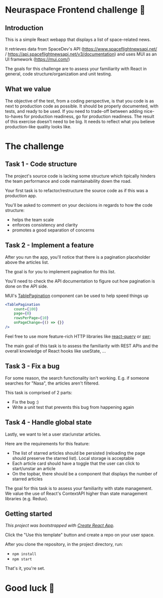 # Neuraspace Frontend challenge :rocket:

## Introduction

This is a simple React webapp that displays a list of space-related news.

It retrieves data from SpaceDev's API (https://www.spaceflightnewsapi.net/ / https://api.spaceflightnewsapi.net/v3/documentation) and uses MUI as an UI framework (https://mui.com/)

The goals for this challenge are to assess your familiarity with React in general, code structure/organization and unit testing.

## What we value

The objective of the test, from a coding perspective, is that you code is as next to
production code as possible. It should be properly documented, with tests, and ready to be used. If
you need to trade-off between adding nice-to-haves for production readiness, go for production
readiness. The result of this exercise doesn’t need to be big. It needs to reflect what you believe
production-like quality looks like.

# The challenge

## Task 1 - Code structure

The project's source code is lacking some structure which tipically hinders the team performance and code maintainability down the road.

Your first task is to refactor/restructure the source code as if this was a production app.

You'll be asked to comment on your decisions in regards to how the code structure:

-   helps the team scale
-   enforces consistency and clarity
-   promotes a good separation of concerns

## Task 2 - Implement a feature

After you run the app, you'll notice that there is a pagination placeholder above the articles list.

The goal is for you to implement pagination for this list.

You'll need to check the API documentation to figure out how pagination is done on the API side.

MUI's [TablePagination](https://mui.com/material-ui/api/table-pagination/#main-content) component can be used to help speed things up

```jsx
<TablePagination
    count={100}
    page={0}
    rowsPerPage={10}
    onPageChange={() => {}}
/>
```

Feel free to use more feature-rich HTTP libraries like [react-query](https://react-query.tanstack.com/) or [swr](https://swr.vercel.app/);

The main goal of this task is to assess the familiarity with REST APIs and the overall knowledge of React hooks like useState, ...

## Task 3 - Fix a bug

For some reason, the search functionality isn't working. E.g. if someone searches for "Nasa", the articles aren't filtered.

This task is comprised of 2 parts:

-   Fix the bug :)
-   Write a unit test that prevents this bug from happening again

## Task 4 - Handle global state

Lastly, we want to let a user star/unstar articles.

Here are the requirements for this feature:

-   The list of starred articles should be persisted (reloading the page should preserve the starred list). Local storage is acceptable
-   Each article card should have a toggle that the user can click to start/unstar an article
-   On the topbar, there should be a component that displays the number of starred articles

The goal for this task is to assess your familiarity with state management. We value the use of React's ContextAPI higher than state management libraries (e.g. Redux).

## Getting started

_This project was bootstrapped with [Create React App](https://github.com/facebook/create-react-app)._

Click the "Use this template" button and create a repo on your user space.

After you clone the repository, in the project directory, run:

-   `npm install`
-   `npm start`

That's it, you're set.

# Good luck :raised_hands:
